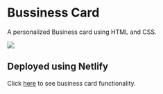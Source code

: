 # Bussiness Card
A personalized Business card using HTML and CSS.

<img src="![Screenshot 2022-12-15 at 5 50 45 AM](https://user-images.githubusercontent.com/88301319/207840734-dd95eacb-2eca-4223-ad2c-f8cca4a5dae1.png)
">
<h2>Deployed using Netlify</h2>
Click <a href="https://flourishing-biscotti-4132e6.netlify.app/" target="_blank">here</a> to see business card functionality.
